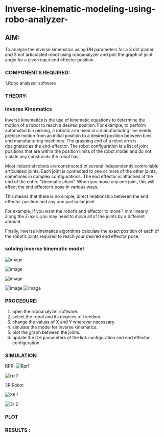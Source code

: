 # Inverse-kinematic-modeling-using-robo-analyzer-

 
## AIM: 
To analyze the inverse kinematics using DH parameters for a 3 dof planer and 3 dof articulated robot using roboanalyzer and polt the graph of joint angle for a given  input end effector position .


### COMPONENTS REQUIRED:
1.Robo analyzer software  


### THEORY: 
  
### Inverse Kinematics
 

Inverse kinematics is the use of kinematic equations to determine the motion of a robot to reach a desired position. For example, to perform automated bin picking, a robotic arm used in a manufacturing line needs precise motion from an initial position to a desired position between bins and manufacturing machines. The grasping end of a robot arm is designated as the end-effector. The robot configuration is a list of joint positions that are within the position limits of the robot model and do not violate any constraints the robot has.

 Most industrial robots are constructed of several independently controllable articulated joints. Each joint is connected to one or more of the other joints, sometimes in complex configurations. The end effector is attached at the end of the entire “kinematic chain”. When you move any one joint, this will affect the end effector’s pose in various ways.

This means that there is no simple, direct relationship between the end effector position and any one particular joint.

For example, if you want the robot’s end effector to move 1 mm linearly along the Z-axis, you may need to move all of the joints by a different amount.

Finally, inverse kinematics algorithms calculate the exact position of each of the robot’s joints required to reach your desired end effector pose.

### solving inverse kinematic model 
![image](https://user-images.githubusercontent.com/36288975/170622829-3fe97ef7-8ef1-44af-afae-b0954871aa0c.png)


![image](https://user-images.githubusercontent.com/36288975/170622902-f48fd9c7-f2ec-4fd5-904b-ea51be8298c3.png)

![image](https://user-images.githubusercontent.com/36288975/170622934-a3fd7f77-7eb2-4408-b66d-d6e3adbd1f99.png)

![image](https://user-images.githubusercontent.com/36288975/170622982-9c4d8b23-1563-4e17-9616-87bcc4f4501d.png)
![image](https://user-images.githubusercontent.com/36288975/170623020-f27efc12-bb58-4f62-840d-af544ac6689e.png)

### PROCEDURE:
1. open the roboanalyzer software.
2. select the robot and its degrees of freedom.
3. change the values of X and Y wherever necessary.
4. simulate the model for inverse kinematics.
5. plot the graph between the joints.
6. update the DH parameters of the link configuration and end effector configuration.








### SIMULATION 
 RPR:
 ![Rpr1](https://github.com/NAVEENKUMAR4325/Inverse-kinematic-modeling-using-robo-analyzer-/assets/119479566/7fd31f74-d849-4786-9127-2a85a7ee4019)

 ![rpr2](https://github.com/NAVEENKUMAR4325/Inverse-kinematic-modeling-using-robo-analyzer-/assets/119479566/0167f499-bc2b-48c7-9165-0fc0b3a4d07e)

 3R Robot
 
 ![3R 1](https://github.com/NAVEENKUMAR4325/Inverse-kinematic-modeling-using-robo-analyzer-/assets/119479566/a0c18c36-d5fe-4258-9638-fbe0330a75ab)
 
 ![3r 2](https://github.com/NAVEENKUMAR4325/Inverse-kinematic-modeling-using-robo-analyzer-/assets/119479566/ceef8341-03ed-4d76-8646-d20ab0060b67)


 
 
 
 
 ### PLOT 
 
 
 
 
 
 
 
 
 
 
 
 

 
 














### RESULTS :  
